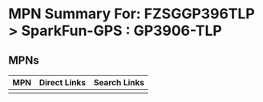 



# MPN Summary For: FZSGGP396TLP > SparkFun-GPS : GP3906-TLP

## MPNs
  

|MPN|Direct Links|Search Links|
| :--- | :--- | :--- |
||||
